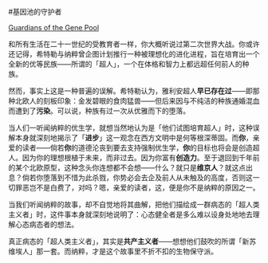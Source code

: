 #基因池的守护者

[Guardians of the Gene Pool](https://www.readthesequences.com/Guardians-Of-The-Gene-Pool)

和所有生活在二十一世纪的受教育者一样，你大概听说过第二次世界大战。你或许还记得，希特勒与纳粹曾企图计划推行一种被理想化的进化进程，旨在培育出一个全新的优等民族——所谓的「超人」，一个在体格和智力上都远超任何前人的种族。

然而，事实上这是一种普遍的误解。希特勒认为，雅利安超人**早已存在过**——即那种北欧人的刻板印象：金发碧眼的食肉猛兽——但后来因与不纯洁的种族通婚混血而遭到了**污染**。可以说，种族有过一次从优雅而下的堕落。

当人们一听闻纳粹的优生学，就想当然地认为是「他们试图培育超人」时，这种误解本身就深刻地揭示了「**进步**」这一观念在西方文明中是何等根深蒂固。而**你**，亲爱的读者——倘若**你**的道德沦丧到要去支持强制优生学，**你**的目标也将会是创造超人。因为你的理想根植于未来，而非过去。因为你富有**创造力**。至于退回到千年前的某个北欧原型，这种念头你连想都不会想——什么？就只是**维京人**？就这点出息？倘若你堕落到不惜为此杀戮，你势必会去企及前人从未触及的高度，否则这一切罪恶岂不是白费了，对吗？嗯，亲爱的读者，这，便是你不是纳粹的原因之一。

当我们听闻纳粹的故事，却不自觉地将其曲解，把他们描绘成一群病态的「超人类主义者」时，这件事本身就深刻地说明了：心态健全者是多么难以设身处地地去理解心态病态者的想法。

真正病态的「超人类主义者」，其实是**共产主义者**——想想他们鼓吹的所谓「新苏维埃人」那一套。而纳粹，才是这个故事里不折不扣的生物保守派。